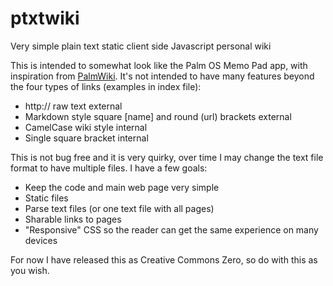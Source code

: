 # ptxtwiki
Very simple plain text static client side Javascript personal wiki

This is intended to somewhat look like the Palm OS Memo Pad app, with inspiration from [PalmWiki](https://wiki.pitecan.com/PalmWiki/index_e.html). It's not intended to have many features beyond the four types of links (examples in index file):
* http:// raw text external
* Markdown style square [name] and round (url) brackets external
* CamelCase wiki style internal
* Single square bracket internal

This is not bug free and it is very quirky, over time I may change the text file format to have multiple files. I have a few goals:
* Keep the code and main web page very simple
* Static files
* Parse text files (or one text file with all pages)
* Sharable links to pages
* "Responsive" CSS so the reader can get the same experience on many devices

For now I have released this as Creative Commons Zero, so do with this as you wish.
